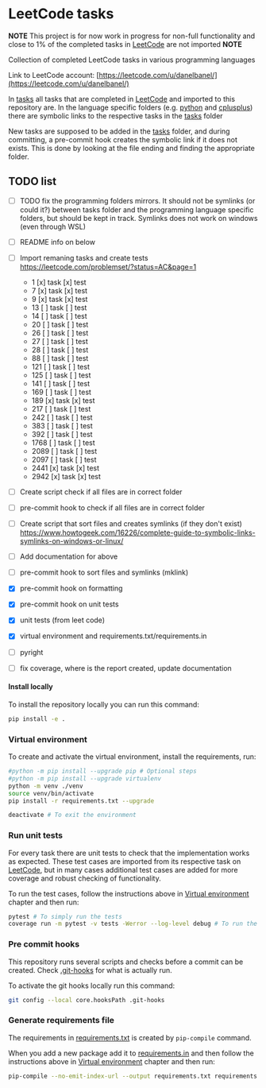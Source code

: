 # LeetCode tasks

__NOTE__ 
This project is for now work in progress for non-full functionality and close to 1% of the completed tasks in [LeetCode](https://leetcode.com/) are not imported 
__NOTE__

Collection of completed LeetCode tasks in various programming languages

Link to LeetCode account: [https://leetcode.com/u/danelbanel/](https://leetcode.com/u/danelbanel/)

In [tasks](tasks/) all tasks that are completed in [LeetCode](https://leetcode.com/) and imported to this repository are.
In the language specific folders (e.g. [python](python/) and [cplusplus](cplusplus/)) there are symbolic links to the respective tasks in the [tasks](tasks/) folder

New tasks are supposed to be added in the [tasks](tasks/) folder, and during committing, a pre-commit hook creates the symbolic link if it does not exists. This is done by looking at the file ending and finding the appropriate folder.

## TODO list
- [ ] TODO fix the programming folders mirrors. It should not be symlinks (or could it?) between tasks folder and the programming language specific folders, but should be kept in track. Symlinks does not work on windows (even through WSL)
- [ ] README info on below 
- [ ] Import remaning tasks and create tests https://leetcode.com/problemset/?status=AC&page=1
    - 1 [x] task [x] test
    - 7 [x] task [x] test
    - 9 [x] task [x] test
    - 13 [ ] task [ ] test
    - 14 [ ] task [ ] test
    - 20 [ ] task [ ] test
    - 26 [ ] task [ ] test
    - 27 [ ] task [ ] test
    - 28 [ ] task [ ] test
    - 88 [ ] task [ ] test
    - 121 [ ] task [ ] test
    - 125 [ ] task [ ] test
    - 141 [ ] task [ ] test
    - 169 [ ] task [ ] test
    - 189 [x] task [x] test
    - 217 [ ] task [ ] test
    - 242 [ ] task [ ] test
    - 383 [ ] task [ ] test
    - 392 [ ] task [ ] test
    - 1768 [ ] task [ ] test
    - 2089 [ ] task [ ] test
    - 2097 [ ] task [ ] test
    - 2441 [x] task [x] test
    - 2942 [x] task [x] test
- [ ] Create script check if all files are in correct folder
- [ ] pre-commit hook to check if all files are in correct folder
- [ ] Create script that sort files and creates symlinks (if they don't exist) https://www.howtogeek.com/16226/complete-guide-to-symbolic-links-symlinks-on-windows-or-linux/
- [ ] Add documentation for above
- [ ] pre-commit hook to sort files and symlinks (mklink)
- [x] pre-commit hook on formatting
- [x] pre-commit hook on unit tests
- [x] unit tests (from leet code)
- [x] virtual environment and requirements.txt/requirements.in
- [ ] pyright
- [ ] fix coverage, where is the report created, update documentation


#### Install locally

To install the repository locally you can run this command:

```bash
pip install -e .
```

### Virtual environment

To create and activate the virtual environment, install the requirements, run:

```bash
#python -m pip install --upgrade pip # Optional steps
#python -m pip install --upgrade virtualenv
python -m venv ./venv
source venv/bin/activate
pip install -r requirements.txt --upgrade

deactivate # To exit the environment
```

### Run unit tests

For every task there are unit tests to check that the implementation works as expected. These test cases are imported from its respective task on [LeetCode](https://leetcode.com/), but in many cases additional test cases are added for more coverage and robust checking of functionality.

To run the test cases, follow the instructions above in [Virtual environment](#virtual-environment) chapter and then run:

```bash
pytest # To simply run the tests
coverage run -m pytest -v tests -Werror --log-level debug # To run the tests and create a report on the code coverage
```

### Pre commit hooks

This repository runs several scripts and checks before a commit can be created. Check [.git-hooks](.git-hooks/) for what is actually run.

To activate the git hooks locally run this command:
```bash
git config --local core.hooksPath .git-hooks
```

### Generate requirements file

The requirements in [requirements.txt](requirements.txt) is created by `pip-compile` command. 

When you add a new package add it to [requirements.in](requirements.in) and then follow the instructions above in [Virtual environment](#virtual-environment) chapter and then run:

```bash
pip-compile --no-emit-index-url --output requirements.txt requirements.in
```